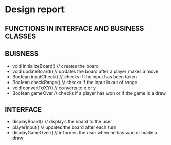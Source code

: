 Design report
=============
	

FUNCTIONS IN INTERFACE AND BUSINESS CLASSES
-------------------------------------------

## BUISNESS

* void initializeBoard() // creates the board
* void updateBoard()     // updates the board after a player makes a move
* Boolean inputCheck()	 // checks if the input has been taken
* Boolean checkRange()	 // checks if the input is out of range
* void convertToXY()	 // converts to x or y
* Boolean gameOver 	   	 // checks if a player has won or if the game is a draw

## INTERFACE

* displayBoard() 		// displays the board to the user
* playerInput() 		// updates the board after each turn
* displayGameOver()		// informes the user when he has won or made a draw